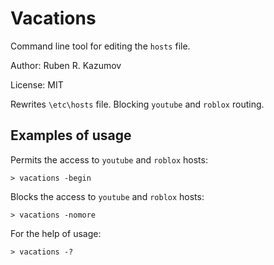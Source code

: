 # Vacations

Command line tool for editing the `hosts` file.

Author: Ruben R. Kazumov

License: MIT

Rewrites `\etc\hosts` file. Blocking `youtube` and `roblox` routing.

## Examples of usage

Permits the access to `youtube` and `roblox` hosts:

```terminal
> vacations -begin
```

Blocks the access to `youtube` and `roblox` hosts:

```terminal
> vacations -nomore
```
For the help of usage:

```terminal
> vacations -?
```

